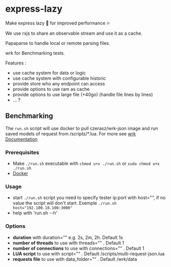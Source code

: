 # express-lazy
Make express lazy 🦥 for improved performance 🔥

We use rxjs to share an observable stream and use it as a cache.

Papaparse to handle local or remote parsing files.

wrk for Benchmarking tests.

Features :
- use cache system for data or logic
- use cache system with configurable historic
- provide store who any endpoint can access
- provide options to use ram as cache
- provide options to use large file (+40go) (handle file lines by lines)
- ... ?



## Benchmarking

The `run.sh` script will use docker to pull czerasz/wrk-json image and run saved models of request from /scripts/*.lua. For more see [wrk Documentation](https://github.com/wg/wrk)

### Prerequisites
- Make `./run.sh` executable with `chmod u+x ./run.sh` or `sudo chmod u+x ./run.sh`
- [Docker](https://www.docker.com/)
### Usage


- start `./run.sh` script you need to specify tester ip:port with host="", if no value the script will don't start. Exemple `./run.sh host="192.100.10.100:3000"  `
- help with 'run.sh --h'
 
### Options

- **duration** with duration="" e.g. 2s, 2m, 2h. Default 1s
- **number of threads** to use with threads="" . Default 1
- **number of connections** to use with connections="" . Default 1
- **LUA script** to use with script="" . Default /scripts/multi-request-json.lua
- **requests file** to use with data_folder="" . Default /wrk/data
